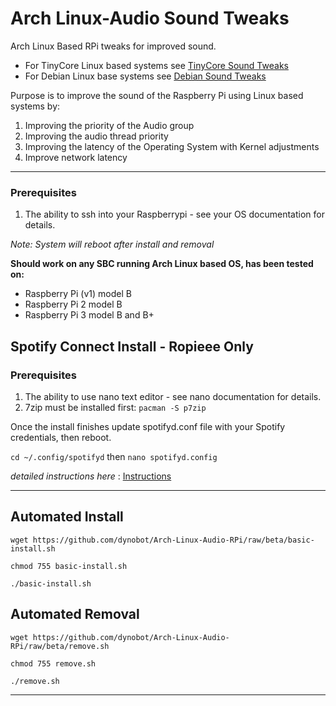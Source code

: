 # Arch Linux-Audio Sound Tweaks
Arch Linux Based RPi tweaks for improved sound. 
- For TinyCore Linux based systems see [TinyCore Sound Tweaks](https://github.com/dynobot/TinyCore-Sound-Adjustments)
- For Debian Linux base systems see [Debian Sound Tweaks](https://github.com/dynobot/Linux-Audio-Adjustments)

 Purpose is to improve the sound of the Raspberry Pi using Linux based systems by:
 1) Improving the priority of the Audio group
 2) Improving the audio thread priority
 3) Improving the latency of the Operating System with Kernel adjustments
 4) Improve network latency
 ______________________________________________________________________________________________________________________________
 ### Prerequisites 
 1) The ability to ssh into your Raspberrypi - see your OS documentation for details.
 
 *Note: System will reboot after install and removal*
 
**Should work on any SBC running Arch Linux based OS, has been tested on:**

- Raspberry Pi (v1) model B
- Raspberry Pi 2 model B
- Raspberry Pi 3 model B and B+

## Spotify Connect Install - Ropieee Only
### Prerequisites 
 1) The ability to use nano text editor - see nano documentation for details.
 2) 7zip must be installed first: `pacman -S p7zip`

Once the install finishes update spotifyd.conf file with your Spotify credentials, then reboot.

`cd ~/.config/spotifyd` then `nano spotifyd.config`

*detailed instructions here* : [Instructions](https://sites.google.com/view/dynobotscomputeraudio/do-it-yourself/update-spotifyd-conf)

 ______________________________________________________________________________________________________________________________
 ## Automated Install
 `wget https://github.com/dynobot/Arch-Linux-Audio-RPi/raw/beta/basic-install.sh`
 
 `chmod 755 basic-install.sh`
 
 `./basic-install.sh`
 
 ## Automated Removal
 `wget https://github.com/dynobot/Arch-Linux-Audio-RPi/raw/beta/remove.sh`
 
 `chmod 755 remove.sh`
 
 `./remove.sh`
 
 ____________________________________________________________________________________________________________________________




